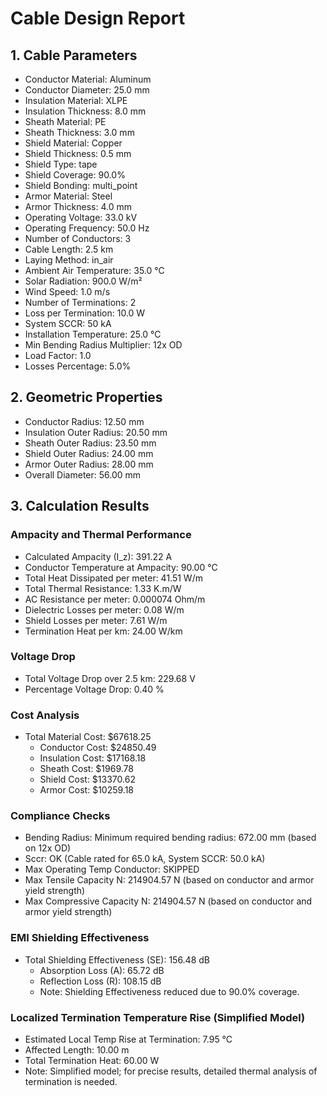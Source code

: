 # Cable Design Report

## 1. Cable Parameters
- Conductor Material: Aluminum
- Conductor Diameter: 25.0 mm
- Insulation Material: XLPE
- Insulation Thickness: 8.0 mm
- Sheath Material: PE
- Sheath Thickness: 3.0 mm
- Shield Material: Copper
- Shield Thickness: 0.5 mm
- Shield Type: tape
- Shield Coverage: 90.0%
- Shield Bonding: multi_point
- Armor Material: Steel
- Armor Thickness: 4.0 mm
- Operating Voltage: 33.0 kV
- Operating Frequency: 50.0 Hz
- Number of Conductors: 3
- Cable Length: 2.5 km
- Laying Method: in_air
- Ambient Air Temperature: 35.0 °C
- Solar Radiation: 900.0 W/m²
- Wind Speed: 1.0 m/s
- Number of Terminations: 2
- Loss per Termination: 10.0 W
- System SCCR: 50 kA
- Installation Temperature: 25.0 °C
- Min Bending Radius Multiplier: 12x OD
- Load Factor: 1.0
- Losses Percentage: 5.0%

## 2. Geometric Properties
- Conductor Radius: 12.50 mm
- Insulation Outer Radius: 20.50 mm
- Sheath Outer Radius: 23.50 mm
- Shield Outer Radius: 24.00 mm
- Armor Outer Radius: 28.00 mm
- Overall Diameter: 56.00 mm

## 3. Calculation Results
### Ampacity and Thermal Performance
- Calculated Ampacity (I_z): 391.22 A
- Conductor Temperature at Ampacity: 90.00 °C
- Total Heat Dissipated per meter: 41.51 W/m
- Total Thermal Resistance: 1.33 K.m/W
- AC Resistance per meter: 0.000074 Ohm/m
- Dielectric Losses per meter: 0.08 W/m
- Shield Losses per meter: 7.61 W/m
- Termination Heat per km: 24.00 W/km

### Voltage Drop
- Total Voltage Drop over 2.5 km: 229.68 V
- Percentage Voltage Drop: 0.40 %

### Cost Analysis
- Total Material Cost: $67618.25
  - Conductor Cost: $24850.49
  - Insulation Cost: $17168.18
  - Sheath Cost: $1969.78
  - Shield Cost: $13370.62
  - Armor Cost: $10259.18

### Compliance Checks
- Bending Radius: Minimum required bending radius: 672.00 mm (based on 12x OD)
- Sccr: OK (Cable rated for 65.0 kA, System SCCR: 50.0 kA)
- Max Operating Temp Conductor: SKIPPED
- Max Tensile Capacity N: 214904.57 N (based on conductor and armor yield strength)
- Max Compressive Capacity N: 214904.57 N (based on conductor and armor yield strength)

### EMI Shielding Effectiveness
- Total Shielding Effectiveness (SE): 156.48 dB
  - Absorption Loss (A): 65.72 dB
  - Reflection Loss (R): 108.15 dB
  - Note: Shielding Effectiveness reduced due to 90.0% coverage.

### Localized Termination Temperature Rise (Simplified Model)
- Estimated Local Temp Rise at Termination: 7.95 °C
- Affected Length: 10.00 m
- Total Termination Heat: 60.00 W
- Note: Simplified model; for precise results, detailed thermal analysis of termination is needed.
